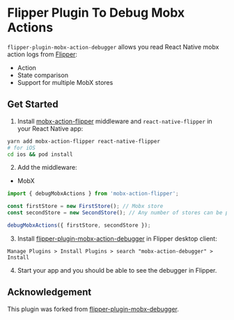 # Flipper Plugin To Debug Mobx Actions

`flipper-plugin-mobx-action-debugger` allows you read React Native mobx action logs from [Flipper](https://fbflipper.com/):

- Action
- State comparison
- Support for multiple MobX stores

## Get Started

1. Install [mobx-action-flipper](https://github.com/chvanlennep/mobx-action-flipper) middleware and `react-native-flipper` in your React Native app:

```bash
yarn add mobx-action-flipper react-native-flipper
# for iOS
cd ios && pod install
```

2. Add the middleware:

- MobX

```javascript
import { debugMobxActions } from 'mobx-action-flipper';

const firstStore = new FirstStore(); // Mobx store
const secondStore = new SecondStore(); // Any number of stores can be passed into function

debugMobxActions({ firstStore, secondStore });
```

3. Install [flipper-plugin-mobx-action-debugger](https://github.com/chvanlennep/flipper-plugin-mobx-action-debugger) in Flipper desktop client:

```
Manage Plugins > Install Plugins > search "mobx-action-debugger" > Install
```

4. Start your app and you should be able to see the debugger in Flipper.

## Acknowledgement

This plugin was forked from [flipper-plugin-mobx-debugger](https://github.com/khorark/flipper-plugin-mobx-debugger).
